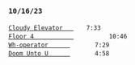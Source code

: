 ### `10/16/23`
[`Cloudy Elevator   `](cloudy-elevator.mp3)  ` 7:33`  
[`Floor 4           `](floor-4.mp3)     `10:46`  
[`Wh-operator      `](wh-operator.mp3)   ` 7:29`  
[`Doom Unto U      `](doom-unto-u.mp3)   ` 4:58`

